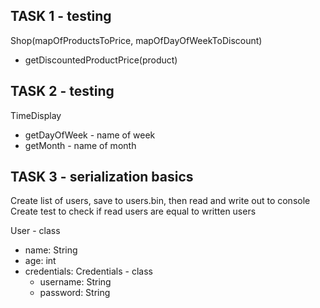 TASK 1 - testing
-----

Shop(mapOfProductsToPrice, mapOfDayOfWeekToDiscount)
* getDiscountedProductPrice(product)

TASK 2 - testing
------

TimeDisplay
* getDayOfWeek - name of week
* getMonth - name of month

TASK 3 - serialization basics
------

Create list of users, save to users.bin, then read and write out to console
Create test to check if read users are equal to written users

User - class
* name: String
* age: int
* credentials: Credentials - class
  * username: String
  * password: String